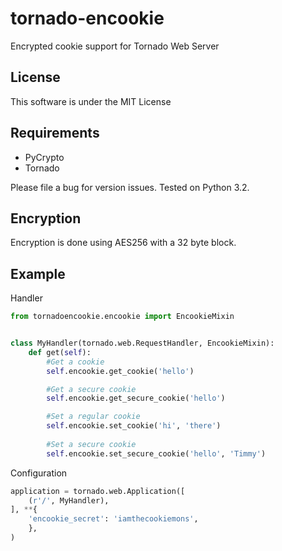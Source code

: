 tornado-encookie
================

Encrypted cookie support for Tornado Web Server

License
-------
This software is under the MIT License

Requirements
------------

* PyCrypto
* Tornado

Please file a bug for version issues.  Tested on Python 3.2.

Encryption
----------

Encryption is done using AES256 with a 32 byte block.

Example
--------

Handler

```python
from tornadoencookie.encookie import EncookieMixin


class MyHandler(tornado.web.RequestHandler, EncookieMixin):
    def get(self):
        #Get a cookie
        self.encookie.get_cookie('hello')

        #Get a secure cookie
        self.encookie.get_secure_cookie('hello')

        #Set a regular cookie
        self.encookie.set_cookie('hi', 'there')
        
        #Set a secure cookie
        self.encookie.set_secure_cookie('hello', 'Timmy')
```

Configuration

```python
application = tornado.web.Application([
    (r'/', MyHandler),
], **{
    'encookie_secret': 'iamthecookiemons',
    },
)
```
